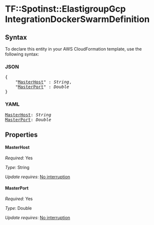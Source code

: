 # TF::Spotinst::ElastigroupGcp IntegrationDockerSwarmDefinition

## Syntax

To declare this entity in your AWS CloudFormation template, use the following syntax:

### JSON

<pre>
{
    "<a href="#masterhost" title="MasterHost">MasterHost</a>" : <i>String</i>,
    "<a href="#masterport" title="MasterPort">MasterPort</a>" : <i>Double</i>
}
</pre>

### YAML

<pre>
<a href="#masterhost" title="MasterHost">MasterHost</a>: <i>String</i>
<a href="#masterport" title="MasterPort">MasterPort</a>: <i>Double</i>
</pre>

## Properties

#### MasterHost

_Required_: Yes

_Type_: String

_Update requires_: [No interruption](https://docs.aws.amazon.com/AWSCloudFormation/latest/UserGuide/using-cfn-updating-stacks-update-behaviors.html#update-no-interrupt)

#### MasterPort

_Required_: Yes

_Type_: Double

_Update requires_: [No interruption](https://docs.aws.amazon.com/AWSCloudFormation/latest/UserGuide/using-cfn-updating-stacks-update-behaviors.html#update-no-interrupt)

